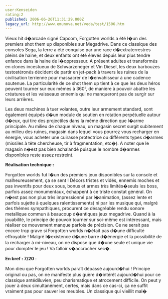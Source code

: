 ```yaml
---
user:Kenseiden
rating:2
published: 2006-06-26T11:31:29.000Z
legacy_url: http://www.emunova.net/veda/test/1506.htm
---
```

Vieux hit d�arcade signé Capcom, Forgotten worlds a été l�un des premiers shot them up disponibles sur Megadrive. Dans ce classique des consoles Sega, la terre a été conquise par une race d�extraterrestres pleins de haine, et deux enfants ont été élevés depuis leur plus tendre enfance dans la haine de l�oppresseur. A présent adultes et transformés en clones incestueux de Schwarzeneger et Vin Diesel, les deux barbouzes testostéronés décident de partir en jet-pack à travers les ruines de la civilisation terrienne pour massacrer de l�envahisseur à une cadence soutenue. La particularité de ce shot them up tient à ce que les deux héros peuvent tourner sur eux mêmes à 360°, de manière à pouvoir abattre les créatures et les vaisseaux ennemis qui ne manqueront pas de surgir sur leurs arrières.   

  

Les deux machines à tuer volantes, outre leur armement standard, sont également équipés d�un module de soutien en rotation perpétuelle autour d�eux, qui tire des projectiles dans la même direction que l�arme principale. Au milieu de chaque niveau, un magasin secret surgit subitement au milieu des ruines, magasin dans lequel vous pourrez vous recharger en énergie, vous acheter une cuirasse protectrice ou différents types d�armes (missiles à tête chercheuse, tir à fragmentation, etc�). A noter que le magasin n�est pas bien achalandé puisque le nombre d�armes disponibles reste assez restreint.  

  

**Réalisation technique :**   

Forgotten worlds fut l�un des premiers jeux disponibles sur la console et malheureusement, ça se sent ! Décors tristes et vidés, ennemis moches et pas inventifs pour deux sous, bonus et armes très limités�seuls les boss, parfois assez monumentaux, échappent à ce triste constat général. On n�est pas non plus très impressionné par l�animation, (assez lente et parfois sujette à quelques ralentissements) ni par les musique qui, malgré des thèmes sympathiques, procurent ce désagréable rendu sonore metallique commun à beaucoup d�antiques jeux megadrive. Quand à la jouabilité, le principe de pouvoir tourner sur soi-même est intéressant, mais réaliser ce mouvement manque parfois de précision. Ce ne serait pas encore trop grave si Forgotten worlds n�était pas d�une difficulté effroyable ! Malgré l�existence d�une barre d�énergie et la possibilité de la recharger à mi-niveau, on ne dispose que d�une seule et unique vie pour dompter le jeu ! Va falloir s�accrocher sec�.  

  

**En bref : 7/20** :  

Mon dieu que Forgotten worlds paraît dépassé aujourd�hui ! Principe original ou pas, on ne manifeste plus guère d�intérêt aujourd�hui pour ce classique antédiluvien, peu charismatique et atrocement difficile. On peut y jouer à deux simultanément, certes, mais dans ce cas-ci, ça ne suffit vraiment pas pour sauver les meubles. Un classique qui vieillit mal�
